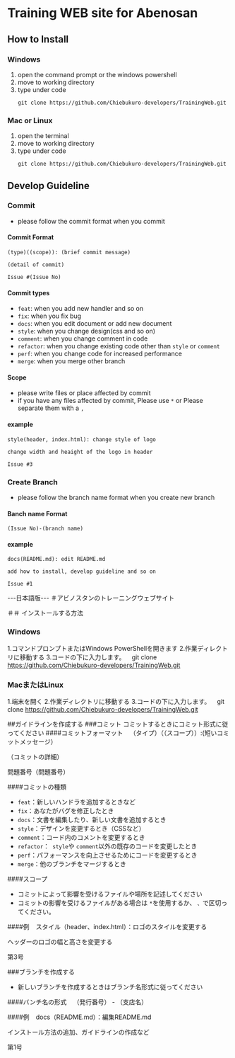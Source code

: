 # Training WEB site for Abenosan

## How to Install
### Windows
1. open the command prompt or the windows powershell
2. move to working directory
3. type under code
    ```
    git clone https://github.com/Chiebukuro-developers/TrainingWeb.git
    ```

### Mac or Linux
1. open the terminal
2. move to working directory
3. type under code
    ```
    git clone https://github.com/Chiebukuro-developers/TrainingWeb.git
    ```

## Develop Guideline
### Commit
- please follow the commit format when you commit
#### Commit Format
```
(type)((scope)): (brief commit message)

(detail of commit)

Issue #(Issue No)
```

#### Commit types
- `feat`: when you add new handler and so on
- `fix`: when you fix bug
- `docs`: when you edit document or add new document
- `style`: when you change design(css and so on)
- `comment`: when you change comment in code
- `refactor`: when you change existing code other than `style` or `comment`
- `perf`: when you change code for increased performance
- `merge`: when you merge other branch

#### Scope
- please write files or place affected by commit
- if you have any files affected by commit, Please use `*` or Please separate them with a `, `

#### example
```
style(header, index.html): change style of logo

change width and heaight of the logo in header

Issue #3
```

### Create Branch
- please follow the branch name format when you create new branch

#### Banch name Format
```
(Issue No)-(branch name)
```

#### example
```
docs(README.md): edit README.md

add how to install, develop guideline and so on

Issue #1
```



---日本語版---
＃アビノスタンのトレーニングウェブサイト

＃＃ インストールする方法
### Windows
1.コマンドプロンプトまたはWindows PowerShellを開きます
2.作業ディレクトリに移動する
3.コードの下に入力します。
    `` ``
    git clone https://github.com/Chiebukuro-developers/TrainingWeb.git
    `` ``

### MacまたはLinux
1.端末を開く
2.作業ディレクトリに移動する
3.コードの下に入力します。
    `` ``
    git clone https://github.com/Chiebukuro-developers/TrainingWeb.git
    `` ``

##ガイドラインを作成する
###コミット
コミットするときにコミット形式に従ってください
####コミットフォーマット
`` ``
（タイプ）（（スコープ））:(短いコミットメッセージ）

（コミットの詳細）

問題番号（問題番号）
`` ``

####コミットの種類
 -  `feat`：新しいハンドラを追加するときなど
 -  `fix`：あなたがバグを修正したとき
 -  `docs`：文書を編集したり、新しい文書を追加するとき
 -  `style`：デザインを変更するとき（CSSなど）
 -  `comment`：コード内のコメントを変更するとき
 -  `refactor`：` style`や `comment`以外の既存のコードを変更したとき
 -  `perf`：パフォーマンスを向上させるためにコードを変更するとき
 -  `merge`：他のブランチをマージするとき

####スコープ
 - コミットによって影響を受けるファイルや場所を記述してください
 - コミットの影響を受けるファイルがある場合は `*`を使用するか、 `、`で区切ってください。

####例
`` ``
スタイル（header、index.html）：ロゴのスタイルを変更する

ヘッダーのロゴの幅と高さを変更する

第3号
`` ``

###ブランチを作成する
 - 新しいブランチを作成するときはブランチ名形式に従ってください

####バンチ名の形式
`` ``
（発行番号） - （支店名）
`` ``

####例
`` ``
docs（README.md）：編集README.md

インストール方法の追加、ガイドラインの作成など

第1号